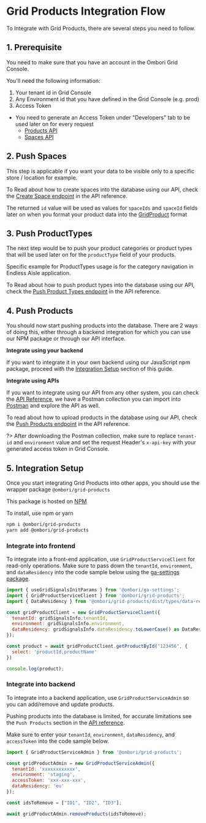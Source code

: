 # Grid Products Integration Flow
To Integrate with Grid Products, there are several steps you need to follow.

## 1. Prerequisite

You need to make sure that you have an account in the Ombori Grid Console.

You'll need the following information:
1. Your tenant id in Grid Console
2. Any Environment id that you have defined in the Grid Console (e.g. prod)
3. Access Token
  - You need to generate an Access Token under "Developers" tab to be used later on for every request
     - [Products API](/grid-pim/api?id=request-authentication)
     - [Spaces API](/grid-pim/spaces-api?id=request-authentication)

## 2. Push Spaces

This step is applicable if you want your data to be visible only to a specific store / location for example.

To Read about how to create spaces into the database using our API, check the [Create Space endpoint](/grid-pim/api?id=post-space) in the API reference.

The returned `id` value will be used as values for `spaceIds` and `spaceId` fields later on when you format your product data into the [GridProduct](/grid-pim/data-model?id=gridproduct) format

## 3. Push ProductTypes

The next step would be to push your product categories or product types that will be used later on for the `productType` field of your products.

Specific example for ProductTypes usage is for the category navigation in Endless Aisle application.

To Read about how to push product types into the database using our API, check the [Push Product Types endpoint](/grid-pim/api?id=post-push-product-types) in the API reference.


## 4. Push Products
You should now start pushing products into the database. There are 2 ways of doing this, either through a backend integration for which you can use our NPM package or through our API interface.

**Integrate using your backend**

If you want to integrate it in your own backend using our JavaScript npm package, proceed with the [Integration Setup](/grid-products/integration-flow?id=integration-setup) section of this guide.

**Integrate using APIs**

If you want to integrate using our API from any other system, you can check the [API Reference](/grid-products/api), we have a Postman collection you can import into [Postman](https://www.postman.com/) and explore the API as well.

To read about how to upload products in the database using our API, check the  [Push Products endpoint](/grid-products/api?id=post-push-products) in the API reference.

?> After downloading the Postman collection, make sure to replace `tenant-id` and `environment` value and set the request Header's `x-api-key` with your generated access token in Grid Console.

## 5. Integration Setup
Once you start integrating Grid Products into other apps, you should use the wrapper package `@ombori/grid-products`

This package is hosted on [NPM](https://www.npmjs.com/package/@ombori/grid-products)

To install, use npm or yarn

```bash
npm i @ombori/grid-products
yarn add @ombori/grid-products
```

### Integrate into frontend
To integrate into a front-end application, use `GridProductServiceClient` for read-only operations. 
Make sure to pass down the `tenantId`, `environment`, and `dataResidency` into the code sample below using the [ga-settings package](https://www.npmjs.com/package/@ombori/ga-settings).

```javascript
import { useGridSignalsInitParams } from '@ombori/ga-settings';
import { GridProductServiceClient } from '@ombori/grid-products';
import { DataResidency } from '@ombori/grid-products/dist/types/data-residency';

const gridProductClient = new GridProductServiceClient({
  tenantId: gridSignalsInfo.tenantId,
  environment: gridSignalsInfo.environment,
  dataResidency: gridSignalsInfo.dataResidency.toLowerCase() as DataResidency,
});

const product = await gridProductClient.getProductById("123456", {
  select: 'productId,productName'
})

console.log(product);
```

### Integrate into backend
To integrate into a backend application, use `GridProductServiceAdmin` so you can add/remove and update products.

Pushing products into the database is limited, for accurate limitations see the `Push Products` section in the [API reference](/grid-products/api?id=post-push-products).

 Make sure to enter your `tenantId`, `environment`, `dataResidency`, and `accessToken` into the code sample below.

```javascript
import { GridProductServiceAdmin } from '@ombori/grid-products';

const gridProductAdmin = new GridProductServiceAdmin({
  tenantId: 'xxxxxxxxxxxx',
  environment: 'staging',
  accessToken: 'xxx-xxx-xxx',
  dataResidency: 'eu'
});

const idsToRemove = ["ID1", "ID2", "ID3"];

await gridProductAdmin.removeProducts(idsToRemove);
```
